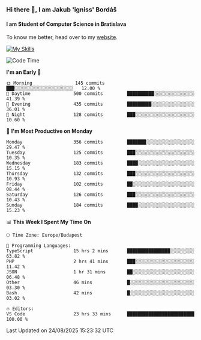 ### Hi there 👋, I am Jakub 'igniss' Bordáš

#### I am Student of Computer Science in Bratislava
To know me better, head over to my [website](https://bordas.sk).

[![My Skills](https://skillicons.dev/icons?i=js,typescript,html,css,figma,svelte,vue,next,postgresql,nest,express,nodejs)](https://bordas.sk)


<!--START_SECTION:waka-->
![Code Time](http://img.shields.io/badge/Code%20Time-2%2C062%20hrs%2059%20mins-blue)

**I'm an Early 🐤** 

```text
🌞 Morning                145 commits         ███░░░░░░░░░░░░░░░░░░░░░░   12.00 % 
🌆 Daytime                500 commits         ██████████░░░░░░░░░░░░░░░   41.39 % 
🌃 Evening                435 commits         █████████░░░░░░░░░░░░░░░░   36.01 % 
🌙 Night                  128 commits         ███░░░░░░░░░░░░░░░░░░░░░░   10.60 % 
```
📅 **I'm Most Productive on Monday** 

```text
Monday                   356 commits         ███████░░░░░░░░░░░░░░░░░░   29.47 % 
Tuesday                  125 commits         ███░░░░░░░░░░░░░░░░░░░░░░   10.35 % 
Wednesday                183 commits         ████░░░░░░░░░░░░░░░░░░░░░   15.15 % 
Thursday                 132 commits         ███░░░░░░░░░░░░░░░░░░░░░░   10.93 % 
Friday                   102 commits         ██░░░░░░░░░░░░░░░░░░░░░░░   08.44 % 
Saturday                 126 commits         ███░░░░░░░░░░░░░░░░░░░░░░   10.43 % 
Sunday                   184 commits         ████░░░░░░░░░░░░░░░░░░░░░   15.23 % 
```


📊 **This Week I Spent My Time On** 

```text
🕑︎ Time Zone: Europe/Budapest

💬 Programming Languages: 
TypeScript               15 hrs 2 mins       ████████████████░░░░░░░░░   63.82 % 
PHP                      2 hrs 41 mins       ███░░░░░░░░░░░░░░░░░░░░░░   11.42 % 
JSON                     1 hr 31 mins        ██░░░░░░░░░░░░░░░░░░░░░░░   06.48 % 
Other                    46 mins             █░░░░░░░░░░░░░░░░░░░░░░░░   03.30 % 
Bash                     42 mins             █░░░░░░░░░░░░░░░░░░░░░░░░   03.02 % 

🔥 Editors: 
VS Code                  23 hrs 33 mins      █████████████████████████   100.00 % 
```


 Last Updated on 24/08/2025 15:23:32 UTC
<!--END_SECTION:waka-->
